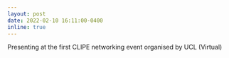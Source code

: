 ```yaml
---
layout: post
date: 2022-02-10 16:11:00-0400
inline: true
---
```


Presenting at the first CLIPE networking event organised by UCL (Virtual)